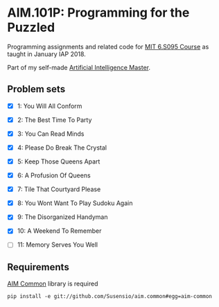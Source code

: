 # AIM.101P: Programming for the Puzzled

Programming assignments and related code for [MIT 6.S095 Course](https://ocw.mit.edu/courses/electrical-engineering-and-computer-science/6-s095-programming-for-the-puzzled-january-iap-2018/index.htm) as taught in January IAP 2018.

Part of my self-made [Artificial Intelligence Master](https://github.com/Susensio/artificial-intelligence-master).


## Problem sets

- [X] 1: You Will All Conform
- [X] 2: The Best Time To Party
- [X] 3: You Can Read Minds
- [X] 4: Please Do Break The Crystal
- [X] 5: Keep Those Queens Apart
- [X] 6: A Profusion Of Queens
- [X] 7: Tile That Courtyard Please
- [X] 8: You Wont Want To Play Sudoku Again
- [X] 9: The Disorganized Handyman
- [X] 10: A Weekend To Remember
- [ ] 11: Memory Serves You Well


## Requirements

[AIM Common](https://github.com/Susensio/aim.common) library is required
    
    pip install -e git://github.com/Susensio/aim.common#egg=aim-common



